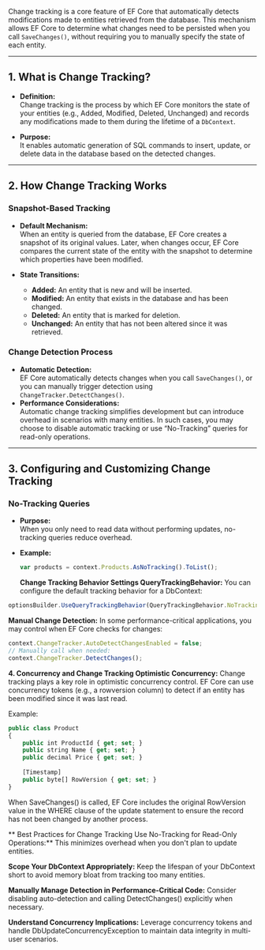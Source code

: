 Change tracking is a core feature of EF Core that automatically detects modifications made to entities retrieved from the database. This mechanism allows EF Core to determine what changes need to be persisted when you call `SaveChanges()`, without requiring you to manually specify the state of each entity.

---

## 1. What is Change Tracking?

- **Definition:**  
  Change tracking is the process by which EF Core monitors the state of your entities (e.g., Added, Modified, Deleted, Unchanged) and records any modifications made to them during the lifetime of a `DbContext`.

- **Purpose:**  
  It enables automatic generation of SQL commands to insert, update, or delete data in the database based on the detected changes.

---

## 2. How Change Tracking Works

### **Snapshot-Based Tracking**
- **Default Mechanism:**  
  When an entity is queried from the database, EF Core creates a snapshot of its original values. Later, when changes occur, EF Core compares the current state of the entity with the snapshot to determine which properties have been modified.

- **State Transitions:**  
  - **Added:** An entity that is new and will be inserted.
  - **Modified:** An entity that exists in the database and has been changed.
  - **Deleted:** An entity that is marked for deletion.
  - **Unchanged:** An entity that has not been altered since it was retrieved.

### **Change Detection Process**
- **Automatic Detection:**  
  EF Core automatically detects changes when you call `SaveChanges()`, or you can manually trigger detection using `ChangeTracker.DetectChanges()`.
- **Performance Considerations:**  
  Automatic change tracking simplifies development but can introduce overhead in scenarios with many entities. In such cases, you may choose to disable automatic tracking or use “No-Tracking” queries for read-only operations.

---

## 3. Configuring and Customizing Change Tracking

### **No-Tracking Queries**
- **Purpose:**  
  When you only need to read data without performing updates, no-tracking queries reduce overhead.
- **Example:**
  ```typescript
  var products = context.Products.AsNoTracking().ToList();
  ```

  **Change Tracking Behavior Settings
QueryTrackingBehavior:**
You can configure the default tracking behavior for a DbContext:

```typescript
optionsBuilder.UseQueryTrackingBehavior(QueryTrackingBehavior.NoTracking);
```

**Manual Change Detection:**
In some performance-critical applications, you may control when EF Core checks for changes:

```typescript
context.ChangeTracker.AutoDetectChangesEnabled = false;
// Manually call when needed:
context.ChangeTracker.DetectChanges();
```

**4. Concurrency and Change Tracking
Optimistic Concurrency:**
Change tracking plays a key role in optimistic concurrency control. EF Core can use concurrency tokens (e.g., a rowversion column) to detect if an entity has been modified since it was last read.

Example:

```typescript
public class Product
{
    public int ProductId { get; set; }
    public string Name { get; set; }
    public decimal Price { get; set; }
    
    [Timestamp]
    public byte[] RowVersion { get; set; }
}
```
When SaveChanges() is called, EF Core includes the original RowVersion value in the WHERE clause of the update statement to ensure the record has not been changed by another process.

** Best Practices for Change Tracking
Use No-Tracking for Read-Only Operations:**
This minimizes overhead when you don't plan to update entities.

**Scope Your DbContext Appropriately:**
Keep the lifespan of your DbContext short to avoid memory bloat from tracking too many entities.

**Manually Manage Detection in Performance-Critical Code:**
Consider disabling auto-detection and calling DetectChanges() explicitly when necessary.

**Understand Concurrency Implications:**
Leverage concurrency tokens and handle DbUpdateConcurrencyException to maintain data integrity in multi-user scenarios.